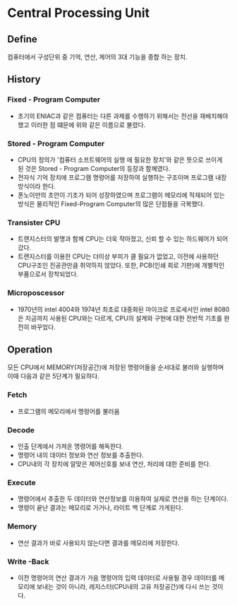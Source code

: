 # Central Processing Unit

## Define
컴퓨터에서 구성단위 중 기억, 연산, 제어의 3대 기능을 종합 하는 장치.

## History
### Fixed - Program Computer
- 초기의 ENIAC과 같은 컴퓨터는 다른 과제를 수행하기 위해서는 전선을 재배치해야 했고 이러한 점 떄문에 위와 같은 이름으로 불렸다.
### Stored - Program Computer
- CPU의 정의가 '컴퓨터 소프트웨어의 실행
에 필요한 장치'와 같은 뜻으로 쓰이게 된 것은 Stored - Program Computer의 등장과 함께였다.
- 전자식 기억 장치에 프로그램 명령어를 저장하여 실행하는 구조이며 프로그램 내장 방식이라 한다.
- 폰노이만의 초안이 기초가 되어 성장하였으며 프로그램이 메모리에 적재되어 있는 방식은 물리적인 Fixed-Program Computer의 많은 단점들을 극복했다.
### Transister CPU
- 트랜지스터의 발명과 함께 CPU는 더욱 작아졌고, 신뢰 할 수 있는 하드웨어가 되어갔다.
- 트랜지스터를 이용한 CPU는 더이상 부피가 클 필요가 없었고, 이전에 사용하던 CPU구조인 진공관만큼 취약하지 않았다. 또한, PCB(인쇄 회로 기판)에 개별적인 부품으로서 장착되었다.
### Microposcessor
- 1970년의 intel 4004와 1974년 최초로 대중화된 마이크로 프로세서인 intel 8080은 지금까지 사용된 CPU와는 다르게, CPU의 설계와 구현에 대한 전반적 기초를 완전히 바꾸었다.

## Operation
모든 CPU에서 MEMORY(저장공간)에 저장된 명령어들을 순서대로 불러와 실행하며 이때 다음과 같은 5단계가 필요하다.
### Fetch
- 프로그램의 메모리에서 명령어를 불러옴
### Decode
- 인출 단계에서 가져온 명령어를 해독한다.
- 명령어 내의 데이터 정보와 연산 정보를 추출한다.
- CPU내의 각 장치에 알맞은 제어신호를 보내 연산, 처리에 대한 준비를 한다.
### Execute
- 명령어에서 추출한 두 데이터와 연산정보를 이용하여 실제로 연산을 하는 단계이다.
- 명령이 끝난 결과는 메모리로 가거나, 라이트 백 단계로 가게된다.
### Memory
- 연산 결과가 바로 사용되지 않는다면 결과를 메모리에 저장한다.
### Write -Back
- 이전 명령어의 연산 결과가 가음 명령어의 입력 데이터로 사용될 경우 데이터를 메모리에 보내는 것이 아니라, 레지스터(CPU내의 고유 저장공간)에 다시 쓰는 것이다.
